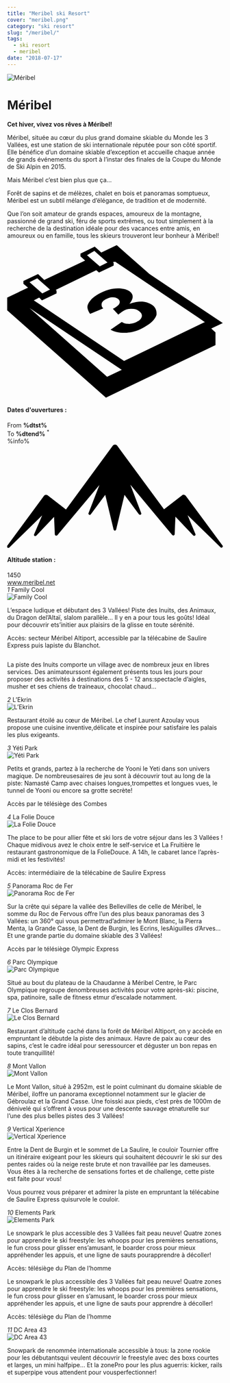 ```yaml
---
title: "Meribel ski Resort"
cover: "meribel.png"
category: "ski resort"
slug: "/meribel/"
tags:
  - ski resort
  - meribel
date: "2018-07-17"
---
```


<div class="edito-wrapper station"><div class="banner-station">
   <div class="banner-station-logo">
  <img src="assets/resortfiles/meribel.png"
  alt="Méribel">
   </div></div><h1 class="main-title-1 h-margin-bottom-0">Méribel</h1>
<div class="rich-text">
   <p><strong>Cet hiver, vivez vos rêves à Méribel!</strong></p>

   <p>Méribel, située au cœur du plus grand domaine skiable du Monde les 3 Vallées, est une station de ski
  internationale réputée pour son côté sportif. Elle bénéfice d’un domaine skiable d’exception et accueille
  chaque année de grands événements du sport à l’instar des finales de la Coupe du Monde de Ski Alpin en
  2015.</p>

   <p>Mais Méribel c’est bien plus que ça…</p>

   <p>Forêt de sapins et de mélèzes, chalet en bois et panoramas somptueux, Méribel est un subtil mélange
  d’élégance, de tradition et de modernité.</p>

   <p>Que l’on soit amateur de grands espaces, amoureux de la montagne, passionné de grand ski, féru de sports extrêmes, ou tout simplement à la recherche de la destination idéale pour des vacances entre amis, en amoureux ou en famille, tous les skieurs trouveront leur bonheur à Méribel!</p></div>
<div class="grid center">
   <div class="col-6">
  <i class="icon icon-date icon-55">
 <svg xmlns="http://www.w3.org/2000/svg" viewBox="0 0 55.9 39.6">
<path d="M37.6 15.5c-.7-.5-1.6-.8-2.6-.9-1.1 0-2.2.2-3.3.6 1.1-1.4 1.1-2.4.1-3.2-.7-.5-1.7-.8-3.1-.8-1.6 0-3.3.5-4.9 1.4-.9.5-1.7 1.1-2.2 1.7-.5.6-.8 1.2-.8 1.7s.2 1.1.7 1.8l3.4-1.4c-.4-.4-.5-.8-.4-1.3.1-.4.5-.8 1.1-1.1.6-.3 1.1-.5 1.7-.5.6 0 1 .1 1.4.4.4.3.6.7.4 1.2-.2.5-.8.9-1.7 1.4l1.4 1.5c.5-.4.9-.7 1.4-1 .6-.4 1.3-.5 2.1-.5s1.4.2 1.9.6c.6.4.8.9.7 1.4-.1.5-.5 1-1.2 1.3-.6.4-1.3.5-2 .6-.7 0-1.4-.1-2-.5l-2.9 2c1.1.6 2.5.9 4.1.8 1.6-.1 3.2-.6 4.7-1.5 1.6-.9 2.7-1.9 3.1-3.1.1-.9-.1-1.9-1.1-2.6z"></path>
<path d="M52.9 21.6l3-1.4-19-12.7L28.4 0l-4 1.9L22.7.4 19 2.2v.7L20.2 4 9.6 9 8 7.5 4.2 9.3v.7l1.2 1L0 13.6v3.3l25.6 22.6L54 25.9v-3.3l-1.1-1zM22.6 1.5l.9.8L26 4.5l-2 1-2.4-2.1-.9-.8 1.9-1.1zM7.8 8.6l.9.8 2.4 2.1-2 1-2.4-2.1-.9-.8 2-1zm18.1 25.5L5.8 16.3l23.9 16-3.8 1.8zM51.1 20L30.3 30 6.9 14.3l1.4-.7.7.7 3.8-1.8v-.7l-.2-.2 10.5-5.1.7.6 3.8-1.8v-.7l-.2-.2.6-.1 21.6 14.5 1.7 1.2h-.2z"></path>
 </svg>
  </i>
  <h4 class="main-title-3 h-uppercase center h-fz-16">Dates d'ouvertures :</h4>
   <div class="opening-dates">
                     From <strong>%dtst%</strong> <br/>
                     To <strong>%dtend%</strong> <sup className="blue">*</sup>
     </div>
     %info%
     </div>
   <div class="col-6">
  <i class="icon icon-mountain icon-55">
 <svg xmlns="http://www.w3.org/2000/svg" viewBox="0 0 85.1 40.7">
<path d="M23.2 25.6L41.7.4c.2-.3.5-.4.9-.4.3 0 .6.1.8.4l18.5 25.1L69 20c.2-.2.5-.3.8-.2.3 0 .5.2.7.4L85 39.8c.2.2.1.5-.1.7-.2.2-.5.2-.7 0l-13-12.7 3.1 7.5c.1.2 0 .5-.2.6-.2.1-.5.1-.7-.1l-7-7.4-.3 6.9c0 .2-.1.4-.4.5-.2.1-.4 0-.6-.2L48.6 15.8 52.9 27c.1.2 0 .5-.2.6-.2.1-.5.1-.7-.1l-5.7-7.7L43 33.5c-.1.2-.3.4-.5.4s-.4-.2-.5-.4l-3.3-13.7-5.7 7.7c-.2.2-.4.3-.7.1-.2-.1-.3-.4-.2-.6l4.3-11.1-16.6 19.8c-.1.2-.4.2-.6.2-.2-.1-.3-.2-.4-.5l-.3-6.9-7 7.4c-.2.2-.5.2-.7.1-.2-.1-.3-.4-.2-.6l3.2-7.5-13 12.7c-.2.2-.5.2-.7 0-.2-.2-.2-.5-.1-.7l14.5-19.7c.2-.2.4-.4.7-.4.3 0 .6 0 .8.2l7.2 5.6z"></path>
 </svg>
  </i>
  <h4 class="main-title-3 h-uppercase center h-fz-16">Altitude station :</h4>
  1450
   </div></div>
<a rel="nofollow" href="http://www.meribel.net/" class="btn btn-blue" target="_blank">www.meribel.net</a>
<div class="poi-anchor-title" id="marker_10">
   <em>1</em> Family Cool</div>
<div class="o-actu fullWidth">
   <div class="grid-noGutter-equalHeight_sm-1">
  <div class="col">
 <img src="assets/resortfiles/meribel-familycool.jpg"
 alt="Family Cool">
  </div>
  <div class="col">
 <div class="pl2 rich-text">
<p>L’espace ludique et débutant des 3 Vallées! Piste des Inuits, des Animaux, du Dragon del’Altaï, slalom parallèle… Il y en a pour tous les goûts! Idéal pour découvrir ets’initier aux plaisirs de la glisse en toute sérénité.</p>

<p>Accès: secteur Méribel Altiport, accessible par la télécabine de Saulire Express puis lapiste du Blanchot.</p>
 </div>
  </div>
   </div></div>
<div class="o-actu fullWidth">
   <div class="grid-noGutter-equalHeight-reverse_sm-1">
  <div class="col">
 <img src="assets/resortfiles/meribel-lesinuits.jpg"
 alt="">
  </div>
  <div class="col">
 <div class="pl2 rich-text">
<p>La piste des Inuits comporte un village avec de nombreux jeux en libres services. Des animateurssont également présents tous les jours pour proposer des activités à destinations des 5 - 12 ans:spectacle d’aigles, musher et ses chiens de traineaux, chocolat chaud…</p>
 </div>
  </div>
   </div></div><div class="poi-anchor-title" id="marker_19">
   <em>2</em> L’Ekrin</div>
<div class="o-actu fullWidth">
   <div class="grid-noGutter-equalHeight_sm-1">
  <div class="col">
 <img src="assets/resortfiles/meribel-lekrin.jpg"
 alt="L’Ekrin">
  </div>
  <div class="col">
 <div class="pl2 rich-text">
<p>Restaurant étoilé au cœur de Méribel. Le chef Laurent Azoulay vous propose une cuisine inventive,délicate et inspirée pour satisfaire les palais les plus exigeants.</p>
 </div>
  </div>
   </div></div>
<div class="poi-anchor-title" id="marker_20">
   <em>3</em> Yéti Park</div>
<div class="o-actu fullWidth">
   <div class="grid-noGutter-equalHeight_sm-1">
  <div class="col">
 <img src="assets/resortfiles/meribel-yp.jpg"
 alt="Yéti Park">
  </div>
  <div class="col">
 <div class="pl2 rich-text">
<p>Petits et grands, partez à la recherche de Yooni le Yeti dans son univers magique. De nombreusesaires de jeu sont à découvrir tout au long de la piste: Namasté Camp avec chaises longues,trompettes et longues vues, le tunnel de Yooni ou encore sa grotte secrète!</p>

<p>Accès par le télésiège des Combes</p>
 </div>
  </div>
   </div></div>
<div class="poi-anchor-title" id="marker_21">
   <em>4</em> La Folie Douce</div>
<div class="o-actu fullWidth">
   <div class="grid-noGutter-equalHeight_sm-1">
  <div class="col">
 <img src="assets/resortfiles/meribel-fd.jpg"
 alt="La Folie Douce">
  </div>
  <div class="col">
 <div class="pl2 rich-text">
<p>The place to be pour allier fête et ski lors de votre séjour dans les 3 Vallées ! Chaque midivous avez le choix entre le self-service et La Fruitière le restaurant gastronomique de la FolieDouce. A 14h, le cabaret lance l’après-midi et les festivités!</p>

<p>Accès: intermédiaire de la télécabine de Saulire Express</p>
 </div>
  </div>
   </div></div>
<div class="poi-anchor-title" id="marker_22">
   <em>5</em> Panorama Roc de Fer</div>
<div class="o-actu fullWidth">
   <div class="grid-noGutter-equalHeight_sm-1">
  <div class="col">
 <img src="assets/resortfiles/meribel-roc.jpg"
 alt="Panorama Roc de Fer">
  </div>
  <div class="col">
 <div class="pl2 rich-text">
<p>Sur la crête qui sépare la vallée des Bellevilles de celle de Méribel, le somme du Roc de Fervous offre l’un des plus beaux panoramas des 3 Vallées: un 360° qui vous permettrad’admirer le Mont Blanc, la Pierra Menta, la Grande Casse, la Dent de Burgin, les Ecrins, lesAiguilles d’Arves… Et une grande partie du domaine skiable des 3 Vallées!</p>

<p>Accès par le télésiège Olympic Express</p>
 </div>
  </div>
   </div></div>
<div class="poi-anchor-title" id="marker_23">
   <em>6</em> Parc Olympique</div>
<div class="o-actu fullWidth">
   <div class="grid-noGutter-equalHeight_sm-1">
  <div class="col">
 <img src="assets/resortfiles/meribel-parco.jpg"
 alt="Parc Olympique">
  </div>
  <div class="col">
 <div class="pl2 rich-text">
<p>Situé au bout du plateau de la Chaudanne à Méribel Centre, le Parc Olympique regroupe denombreuses activités pour votre après-ski: piscine, spa, patinoire, salle de fitness etmur d’escalade notamment.</p>
 </div>
  </div>
   </div></div>
<div class="poi-anchor-title" id="marker_24">
   <em>7</em> Le Clos Bernard</div>
<div class="o-actu fullWidth">
   <div class="grid-noGutter-equalHeight_sm-1">
  <div class="col">
 <img src="assets/resortfiles/meribel-cb.jpg"
 alt="Le Clos Bernard">
  </div>
  <div class="col">
 <div class="pl2 rich-text">
<p>Restaurant d’altitude caché dans la forêt de Méribel Altiport, on y accède en empruntant le débutde la piste des animaux. Havre de paix au cœur des sapins, c’est le cadre idéal pour seressourcer et déguster un bon repas en toute tranquillité!</p>
 </div>
  </div>
   </div></div>
<div class="poi-anchor-title" id="marker_25">
   <em>8</em> Mont Vallon</div>
<div class="o-actu fullWidth">
   <div class="grid-noGutter-equalHeight_sm-1">
  <div class="col">
 <img src="assets/resortfiles/meribel-mv.jpg"
 alt="Mont Vallon">
  </div>
  <div class="col">
 <div class="pl2 rich-text">
<p>Le Mont Vallon, situé à 2952m, est le point culminant du domaine skiable de Méribel, iloffre un panorama exceptionnel notamment sur le glacier de Gébroulaz et la Grand Casse. Une foisski aux pieds, c’est près de 1000m de dénivelé qui s’offrent à vous pour une descente sauvage etnaturelle sur l’une des plus belles pistes des 3 Vallées!</p>
 </div>
  </div>
   </div></div>
<div class="poi-anchor-title" id="marker_26">
   <em>9</em> Vertical Xperience</div>
<div class="o-actu fullWidth">
   <div class="grid-noGutter-equalHeight_sm-1">
  <div class="col">
 <img src="assets/resortfiles/meribel-db.jpg"
 alt="Vertical Xperience">
  </div>
  <div class="col">
 <div class="pl2 rich-text">
<p>Entre la Dent de Burgin et le sommet de La Saulire, le couloir Tournier offre un itinéraire exigeant pour les skieurs qui souhaitent découvrir le ski sur des pentes raides où la neige reste brute et non travaillée par les dameuses. Vous êtes à la recherche de sensations fortes et de challenge, cette piste est faite pour vous!</p>
<p>Vous pourrez vous préparer et admirer la piste en empruntant la télécabine de Saulire Express quisurvole le couloir.</p>
 </div>
  </div>
   </div></div>
<div class="poi-anchor-title" id="marker_27">
   <em>10</em> Elements Park</div>
<div class="o-actu fullWidth">
   <div class="grid-noGutter-equalHeight_sm-1">
  <div class="col">
 <img src="assets/resortfiles/meribel-ep.jpg"
 alt="Elements Park">
  </div>
  <div class="col">
 <div class="pl2 rich-text">
<p>Le snowpark le plus accessible des 3 Vallées fait peau neuve! Quatre zones pour apprendre le ski freestyle: les whoops pour les premières sensations, le fun cross pour glisser ens’amusant, le boarder cross pour mieux appréhender les appuis, et une ligne de sauts pourapprendre à décoller!</p>

<p>Accès: télésiège du Plan de l’homme</p>
 </div>
  </div>
   </div></div>
<div class="rich-text">
   <p>Le snowpark le plus accessible des 3 Vallées fait peau neuve! Quatre zones pour apprendre le ski
  freestyle: les whoops pour les premières sensations, le fun cross pour glisser en s’amusant, le
  boarder cross pour mieux appréhender les appuis, et une ligne de sauts pour apprendre à décoller!</p>

   <p>Accès: télésiège du Plan de l’homme</p></div><div class="poi-anchor-title" id="marker_28">
   <em>11</em> DC Area 43</div>
<div class="o-actu fullWidth">
   <div class="grid-noGutter-equalHeight_sm-1">
  <div class="col">
 <img src="assets/resortfiles/meribel-da.jpg"
 alt="DC Area 43">
  </div>
  <div class="col">
 <div class="pl2 rich-text">
<p>Snowpark de renommée internationale accessible à tous: la zone rookie pour les débutantsqui veulent découvrir le freestyle avec des boxs courtes et larges, un mini halfpipe… Et la zonePro pour les plus aguerris: kicker, rails et superpipe vous attendent pour vousperfectionner!</p>
 </div>
  </div>
   </div>
   </div>
</div>
